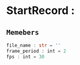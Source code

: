 
# StartRecord : 
## ```Memebers```    
```rust
file_name : str = ''  
frame_period : int = 2  
fps : int = 30  
```



